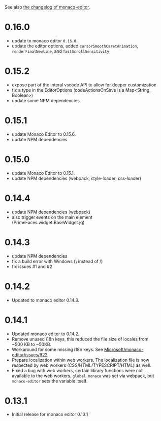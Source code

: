 See also [the changelog of monaco-editor](https://github.com/Microsoft/monaco-editor/blob/master/CHANGELOG.md).

# 0.16.0
- update to monaco editor `0.16.0`
- update the editor options, added `cursorSmoothCaretAnimation`, `renderFinalNewline`, 
  and `fastScrollSensitivity`

# 0.15.2

- expose part of the interal vscode API to allow for deeper customization
- fix a type in the EditorOptions (codeActionsOnSave is a Map<String, Boolean>)
- update some NPM dependencies

# 0.15.1

- update Monaco Editor to 0.15.6.
- update NPM dependencies

# 0.15.0

- update Monaco Editor to 0.15.1.
- update NPM dependencies (webpack, style-loader, css-loader)

# 0.14.4

- update NPM dependencies (webpack)
- also trigger events on the main element (PrimeFaces.widget.BaseWidget.jq)

# 0.14.3

- update NPM dependencies
- fix a build error with Windows (\ instead of /)
- fix issues #1 and #2

# 0.14.2

* Updated to monaco editor 0.14.3.

# 0.14.1

* Updated monaco editor to 0.14.2.
* Remove unused i18n keys, this reduced the file size of locales from ~500 KB to ~50KB.
* Workaround for some missing i18n keys. See [Microsoft/monaco-editor/issues/822](https://github.com/Microsoft/monaco-editor/issues/822)
* Prepare localization within web workers. The localization file is now respected by web workers (CSS/HTML/TYPESCRIPT/HTML) as well.
* Fixed a bug with web workers, certain library functions were not available to the web workers. `global.monaco` was set via webpack, but `monaco-editor` sets the variable itself.

# 0.13.1

* Initial release for monaco editor 0.13.1

